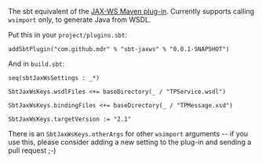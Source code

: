 The sbt equivalent of the [JAX-WS Maven plug-in][1]. Currently supports calling `wsimport` only, to generate Java from WSDL.

Put this in your `project/plugins.sbt`:

    addSbtPlugin("com.github.mdr" % "sbt-jaxws" % "0.0.1-SNAPSHOT")

And in `build.sbt`:

    seq(sbtJaxWsSettings : _*)

    SbtJaxWsKeys.wsdlFiles <+= baseDirectory(_ / "TPService.wsdl")

    SbtJaxWsKeys.bindingFiles <+= baseDirectory(_ / "TPMessage.xsd")

    SbtJaxWsKeys.targetVersion := "2.1"

There is an `SbtJaxWsKeys.otherArgs` for other `wsimport` arguments -- if you use this, 
please consider adding a new setting to the plug-in and sending a pull request ;-)

  [1]: http://jax-ws-commons.java.net/jaxws-maven-plugin/
